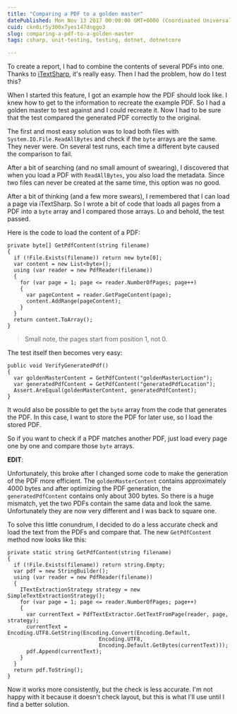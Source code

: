 ```yaml
---
title: "Comparing a PDF to a golden master"
datePublished: Mon Nov 13 2017 00:00:00 GMT+0000 (Coordinated Universal Time)
cuid: ckn0ir5y300x7yes147dnggo3
slug: comparing-a-pdf-to-a-golden-master
tags: csharp, unit-testing, testing, dotnet, dotnetcore

---
```



To create a report, I had to combine the contents of several PDFs into one. Thanks to [iTextSharp](https://www.nuget.org/packages/iTextSharp/), it's really easy. Then I had the problem, how do I test this?

When I started this feature, I got an example how the PDF should look like. I knew how to get to the information to recreate the example PDF. So I had a golden master to test against and I could recreate it. Now I had to be sure that the test compared the generated PDF correctly to the original.

The first and most easy solution was to load both files with `System.IO.File.ReadAllBytes` and check if the `byte` arrays are the same. They never were. On several test runs, each time a different byte caused the comparison to fail.

After a bit of searching (and no small amount of swearing), I discovered that when you load a PDF with `ReadAllBytes`, you also load the metadata. Since two files can never be created at the same time, this option was no good.

After a bit of thinking (and a few more swears), I remembered that I can load a page via iTextSharp. So I wrote a bit of code that loads all pages from a PDF into a `byte` array and I compared those arrays. Lo and behold, the test passed.

Here is the code to load the content of a PDF:

```
private byte[] GetPdfContent(string filename)
{
  if (!File.Exists(filename)) return new byte[0];
  var content = new List<byte>();
  using (var reader = new PdfReader(filename))
  {
    for (var page = 1; page <= reader.NumberOfPages; page++)
    {
      var pageContent = reader.GetPageContent(page);
      content.AddRange(pageContent);
    }
  }
  return content.ToArray();
}
```

> Small note, the pages start from position 1, not 0.

The test itself then becomes very easy:

```
public void VerifyGeneratedPdf()
{
  var goldenMasterContent = GetPdfContent("goldenMasterLoction");
  var generatedPdfContent = GetPdfContent("generatedPdfLocation");
  Assert.AreEqual(goldenMasterContent, generatedPdfContent);
}
```

It would also be possible to get the `byte` array from the code that generates the PDF. In this case, I want to store the PDF for later use, so I load the stored PDF.

So if you want to check if a PDF matches another PDF, just load every page one by one and compare those `byte` arrays.

**EDIT**:

Unfortunately, this broke after I changed some code to make the generation of the PDF more efficient. The `goldenMasterContent` contains approximately 4000 bytes and after optimizing the PDF generation, the `generatedPdfContent` contains only about 300 bytes. So there is a huge mismatch, yet the two PDFs contain the same data and look the same. Unfortunately they are now very different and I was back to square one.

To solve this little conundrum, I decided to do a less accurate check and load the text from the PDFs and compare that. The new `GetPdfContent` method now looks like this:

```
private static string GetPdfContent(string filename)
{
  if (!File.Exists(filename)) return string.Empty;
  var pdf = new StringBuilder();
  using (var reader = new PdfReader(filename))
  {
    ITextExtractionStrategy strategy = new SimpleTextExtractionStrategy();
    for (var page = 1; page <= reader.NumberOfPages; page++)
    {
      var currentText = PdfTextExtractor.GetTextFromPage(reader, page, strategy);
      currentText = Encoding.UTF8.GetString(Encoding.Convert(Encoding.Default,
                             Encoding.UTF8,
                             Encoding.Default.GetBytes(currentText)));
      pdf.Append(currentText);
    }
  }
  return pdf.ToString();
}
```

Now it works more consistently, but the check is less accurate. I'm not happy with it because it doesn't check layout, but this is what I'll use until I find a better solution.
